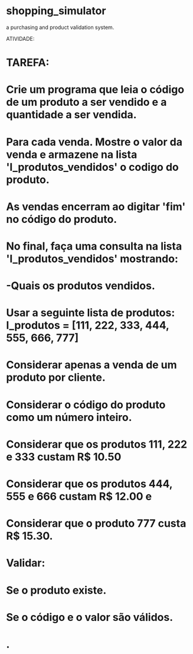 # shopping_simulator
a purchasing and product validation system.

ATIVIDADE:
# TAREFA:
# Crie um programa que leia o código de um produto a ser vendido e a quantidade a ser vendida.
# Para cada venda. Mostre o valor da venda e armazene na lista 'l_produtos_vendidos' o codigo do produto.
#
# As vendas encerram ao digitar 'fim' no código do produto.
# No final, faça uma consulta na lista 'l_produtos_vendidos' mostrando:
# -Quais os produtos vendidos.
#
# Usar a seguinte lista de produtos: l_produtos = [111, 222, 333, 444, 555, 666, 777]
#
# Considerar apenas a venda de um produto por cliente.
# Considerar o código do produto como um número inteiro.
# Considerar que os produtos 111, 222 e 333 custam R$ 10.50
# Considerar que os produtos 444, 555 e 666 custam R$ 12.00 e
# Considerar que o produto 777 custa R$ 15.30.
#
# Validar:
# Se o produto existe.
# Se o código e o valor são válidos.
# .
